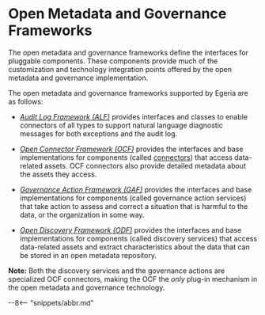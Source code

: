 <!-- SPDX-License-Identifier: CC-BY-4.0 -->
<!-- Copyright Contributors to the ODPi Egeria project. -->

  
# Open Metadata and Governance Frameworks

The open metadata and governance frameworks define the interfaces for pluggable components.  These
components provide much of the customization and technology integration points offered by the open metadata and governance
implementation.  

The open metadata and governance frameworks supported by Egeria are as follows:
  
* *[Audit Log Framework (ALF)](./frameworks/alf/overview)* provides interfaces and classes to
enable connectors of all types to support natural language diagnostic messages for both
exceptions and the audit log.

* *[Open Connector Framework (OCF)](./frameworks/ocf/overview)* provides the interfaces and base implementations for components
(called [connectors](./concepts/connector)) that access data-related assets.
OCF connectors also provide detailed metadata about the assets they access.

* *[Governance Action Framework (GAF)](./frameworks/gaf/overview)* provides the interfaces and base implementations for components
(called governance action services) that take action to assess and correct a situation that is harmful to the data,
or the organization in some way.

* *[Open Discovery Framework (ODF)](./frameworks/odf/overview)* provides the interfaces and base implementations for components
(called discovery services) that access data-related assets and extract characteristics 
about the data that can be stored in an open metadata repository.

**Note:** Both the discovery services and the governance actions are specialized OCF connectors, making the OCF the *only* plug-in mechanism in the open metadata and governance technology.

--8<-- "snippets/abbr.md"
